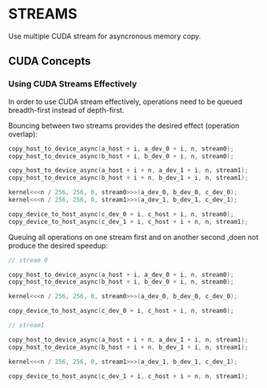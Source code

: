 # STREAMS

Use multiple CUDA stream for asyncronous memory copy.

## CUDA Concepts

### Using CUDA Streams Effectively

In order to use CUDA stream effectively, operations need to be queued breadth-first instead of depth-first.

Bouncing between two streams provides the desired effect (operation overlap):
```cpp
copy_host_to_device_async(a_host + i, a_dev_0 + i, n, stream0);
copy_host_to_device_async(b_host + i, b_dev_0 + i, n, stream0);

copy_host_to_device_async(a_host + i + n, a_dev_1 + i, n, stream1);
copy_host_to_device_async(b_host + i + n, b_dev_1 + i, n, stream1);

kernel<<<n / 256, 256, 0, stream0>>>(a_dev_0, b_dev_0, c_dev_0);
kernel<<<n / 256, 256, 0, stream1>>>(a_dev_1, b_dev_1, c_dev_1);

copy_device_to_host_async(c_dev_0 + i, c_host + i, n, stream0);
copy_device_to_host_async(c_dev_1 + i, c_host + i + n, n, stream1);
```

Queuing all operations on one stream first and on another second ,doen not produce the desired speedup:

```cpp
// stream 0

copy_host_to_device_async(a_host + i, a_dev_0 + i, n, stream0);
copy_host_to_device_async(b_host + i, b_dev_0 + i, n, stream0);

kernel<<<n / 256, 256, 0, stream0>>>(a_dev_0, b_dev_0, c_dev_0);

copy_device_to_host_async(c_dev_0 + i, c_host + i, n, stream0);

// stream1

copy_host_to_device_async(a_host + i + n, a_dev_1 + i, n, stream1);
copy_host_to_device_async(b_host + i + n, b_dev_1 + i, n, stream1);

kernel<<<n / 256, 256, 0, stream1>>>(a_dev_1, b_dev_1, c_dev_1);

copy_device_to_host_async(c_dev_1 + i, c_host + i + n, n, stream1);
```

